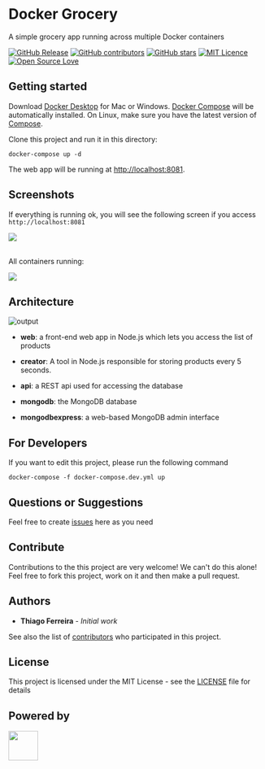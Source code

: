 # Docker Grocery

A simple grocery app running across multiple Docker containers

[![GitHub Release](https://img.shields.io/github/release/iselab-dearborn/docker-grocery.svg)](https://github.com/iselab-dearborn/docker-grocery/releases/latest)
[![GitHub contributors](https://img.shields.io/github/contributors/iselab-dearborn/docker-grocery.svg)](https://github.com/iselab-dearborn/docker-grocery/graphs/contributors)
[![GitHub stars](https://img.shields.io/github/stars/iselab-dearborn/docker-grocery.svg)](https://github.com/iselab-dearborn/docker-grocery)
[![MIT Licence](https://badges.frapsoft.com/os/mit/mit.svg?v=103)](https://opensource.org/licenses/mit-license.php)
[![Open Source Love](https://badges.frapsoft.com/os/v1/open-source.svg?v=103)](https://github.com/ellerbrock/open-source-badges/)


## Getting started

Download [Docker Desktop](https://www.docker.com/products/docker-desktop) for Mac or Windows. [Docker Compose](https://docs.docker.com/compose) will be automatically installed. On Linux, make sure you have the latest version of [Compose](https://docs.docker.com/compose/install/).

Clone this project and run it in this directory:

```
docker-compose up -d
```

The web app will be running at [http://localhost:8081](http://http://localhost:8081).

## Screenshots

If everything is running ok, you will see the following screen if you access `http://localhost:8081`

<kbd>
    <img src="https://user-images.githubusercontent.com/114015/103142130-61062f00-46cc-11eb-9a49-d2f3be7fe8ca.png"/>
</kbd>
<br/>
<br/>

All containers running:

<kbd>
    <img src="https://user-images.githubusercontent.com/114015/103142487-d294ac00-46d1-11eb-81cb-3627a822e71d.png"/>
</kbd>

## Architecture

![output](https://user-images.githubusercontent.com/114015/103141869-c48e5d80-46c8-11eb-891f-59cd893a487c.png)

- **web**: a front-end web app in Node.js which lets you access the list of products

- **creator**: A tool in Node.js responsible for storing products every 5 seconds.

- **api**: a REST api used for accessing the database

- **mongodb**: the MongoDB database

- **mongodbexpress**: a web-based MongoDB admin interface

## For Developers

If you want to edit this project, please run the following command

```console
docker-compose -f docker-compose.dev.yml up
```

## Questions or Suggestions

Feel free to create <a href="https://github.com/iselab-dearborn/docker-grocery/issues">issues</a> here as you need

## Contribute

Contributions to the this project are very welcome! We can't do this alone! Feel free to fork this project, work on it and then make a pull request.

## Authors

* **Thiago Ferreira** - *Initial work*

See also the list of [contributors](https://github.com/iselab-dearborn/docker-grocery/graphs/contributors) who participated in this project.

## License

This project is licensed under the MIT License - see the [LICENSE](LICENSE) file for details

## Powered by

<p float="left">
    <img src="https://user-images.githubusercontent.com/114015/77862143-99351b80-71e7-11ea-84b2-62038634f314.png" height="58px"/>
</p>
